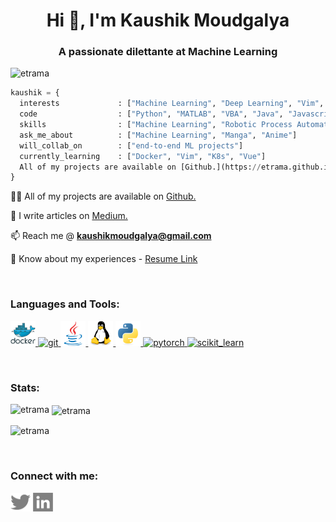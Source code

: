 <h1 align="center">Hi 👋, I'm Kaushik Moudgalya</h1>
<h3 align="center">A passionate dilettante at Machine Learning</h3>

<p align="left"> <img src="https://komarev.com/ghpvc/?username=etrama&label=Profile%20views&color=0e75b6&style=flat" alt="etrama" /> </p>

```python
kaushik = {
  interests             : ["Machine Learning", "Deep Learning", "Vim", "Gamifying and accelerating Learning"]
  code                  : ["Python", "MATLAB", "VBA", "Java", "Javascript"]
  skills                : ["Machine Learning", "Robotic Process Automation", "Shell Scripting", "Docker"]
  ask_me_about          : ["Machine Learning", "Manga", "Anime"]
  will_collab_on        : ["end-to-end ML projects"]
  currently_learning    : ["Docker", "Vim", "K8s", "Vue"]
  All of my projects are available on [Github.](https://etrama.github.io/)
}
```

👨‍💻 All of my projects are available on [Github.](https://etrama.github.io/)

📝 I write articles on [Medium.](https://medium.com/@kaushikmoudgalya)

📫 Reach me @ **kaushikmoudgalya@gmail.com**

📄 Know about my experiences -  [Resume Link](https://drive.google.com/file/d/1REyMhq1vYEv4NqttEwGnJ3V6_L3cKiIA/view?usp=sharing)

<br>

<h3 align="left">Languages and Tools:</h3>
<p align="left"> <a href="https://www.docker.com/" target="_blank"> <img src="https://raw.githubusercontent.com/devicons/devicon/master/icons/docker/docker-original-wordmark.svg" alt="docker" width="40" height="40"/> </a> <a href="https://git-scm.com/" target="_blank"> <img src="https://www.vectorlogo.zone/logos/git-scm/git-scm-icon.svg" alt="git" width="40" height="40"/> </a> <a href="https://www.java.com" target="_blank"> <img src="https://raw.githubusercontent.com/devicons/devicon/master/icons/java/java-original.svg" alt="java" width="40" height="40"/> </a> <a href="https://www.linux.org/" target="_blank"> <img src="https://raw.githubusercontent.com/devicons/devicon/master/icons/linux/linux-original.svg" alt="linux" width="40" height="40"/> </a> <a href="https://www.python.org" target="_blank"> <img src="https://raw.githubusercontent.com/devicons/devicon/master/icons/python/python-original.svg" alt="python" width="40" height="40"/> </a> <a href="https://pytorch.org/" target="_blank"> <img src="https://www.vectorlogo.zone/logos/pytorch/pytorch-icon.svg" alt="pytorch" width="40" height="40"/> </a> <a href="https://scikit-learn.org/" target="_blank"> <img src="https://upload.wikimedia.org/wikipedia/commons/0/05/Scikit_learn_logo_small.svg" alt="scikit_learn" width="40" height="40"/> </a> </p>

<br> 

<h3 align="left">Stats:</h3>
<p><img align="left" src="https://github-readme-stats.vercel.app/api/top-langs?username=etrama&show_icons=true&locale=en&layout=compact&theme=react" alt="etrama" /></p>

<p>&nbsp;<img align="center" src="https://github-readme-stats.vercel.app/api?username=etrama&show_icons=true&locale=en&theme=react" alt="etrama" /></p>

<p><img align="center" src="https://github-readme-streak-stats.herokuapp.com/?user=etrama&theme=react" alt="etrama" /></p>

<br>

<h3 align="left">Connect with me:</h3>
<p align="left">
<a href="https://twitter.com/banana_leopard" target="blank"><img align="center" src="https://github.com/Etrama/Etrama/blob/main/twitter-32.png?raw=true" alt="banana_leopard" height="30" width="32" style="color:LightSlateGrey;" /></a>
<a href="https://linkedin.com/in/kaushik-gowrishankar-moudgalya" target="blank"><img align="center" src="https://github.com/Etrama/Etrama/blob/main/linkedin-2-32.png?raw=true" alt="kaushik-gowrishankar-moudgalya" height="30" width="32" /></a>
</p>

